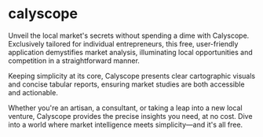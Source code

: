 # calyscope
Unveil the local market's secrets without spending a dime with Calyscope. Exclusively tailored for individual entrepreneurs, this free, user-friendly application demystifies market analysis, illuminating local opportunities and competition in a straightforward manner.

Keeping simplicity at its core, Calyscope presents clear cartographic visuals and concise tabular reports, ensuring market studies are both accessible and actionable.

Whether you're an artisan, a consultant, or taking a leap into a new local venture, Calyscope provides the precise insights you need, at no cost. Dive into a world where market intelligence meets simplicity—and it's all free.
